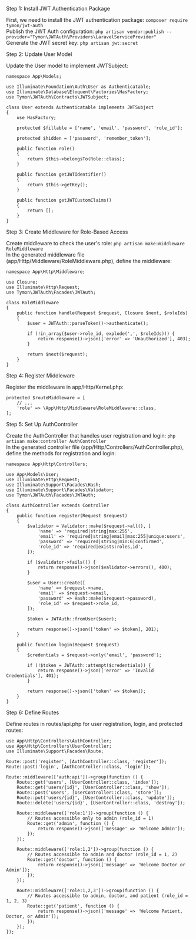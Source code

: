 Step 1: Install JWT Authentication Package

First, we need to install the JWT authentication package: `composer require tymon/jwt-auth`  
Publish the JWT Auth configuration: `php artisan vendor:publish --provider="Tymon\JWTAuth\Providers\LaravelServiceProvider"`  
Generate the JWT secret key: `php artisan jwt:secret`  

Step 2: Update User Model

Update the User model to implement JWTSubject:  
```
namespace App\Models;

use Illuminate\Foundation\Auth\User as Authenticatable;
use Illuminate\Database\Eloquent\Factories\HasFactory;
use Tymon\JWTAuth\Contracts\JWTSubject;

class User extends Authenticatable implements JWTSubject
{
    use HasFactory;

    protected $fillable = ['name', 'email', 'password', 'role_id'];

    protected $hidden = ['password', 'remember_token'];

    public function role()
    {
        return $this->belongsTo(Role::class);
    }

    public function getJWTIdentifier()
    {
        return $this->getKey();
    }

    public function getJWTCustomClaims()
    {
        return [];
    }
}
```

Step 3: Create Middleware for Role-Based Access

Create middleware to check the user's role: `php artisan make:middleware RoleMiddleware`  
In the generated middleware file (app/Http/Middleware/RoleMiddleware.php), define the middleware:  
```
namespace App\Http\Middleware;

use Closure;
use Illuminate\Http\Request;
use Tymon\JWTAuth\Facades\JWTAuth;

class RoleMiddleware
{
    public function handle(Request $request, Closure $next, $roleIds)
    {
        $user = JWTAuth::parseToken()->authenticate();

        if (!in_array($user->role_id, explode(',', $roleIds))) {
            return response()->json(['error' => 'Unauthorized'], 403);
        }

        return $next($request);
    }
}
```

Step 4: Register Middleware

Register the middleware in app/Http/Kernel.php:  
```
protected $routeMiddleware = [
    // ...
    'role' => \App\Http\Middleware\RoleMiddleware::class,
];
```

Step 5: Set Up AuthController

Create the AuthController that handles user registration and login: `php artisan make:controller AuthController`  
In the generated controller file (app/Http/Controllers/AuthController.php), define the methods for registration and login:  
```
namespace App\Http\Controllers;

use App\Models\User;
use Illuminate\Http\Request;
use Illuminate\Support\Facades\Hash;
use Illuminate\Support\Facades\Validator;
use Tymon\JWTAuth\Facades\JWTAuth;

class AuthController extends Controller
{
    public function register(Request $request)
    {
        $validator = Validator::make($request->all(), [
            'name' => 'required|string|max:255',
            'email' => 'required|string|email|max:255|unique:users',
            'password' => 'required|string|min:6|confirmed',
            'role_id' => 'required|exists:roles,id',
        ]);

        if ($validator->fails()) {
            return response()->json($validator->errors(), 400);
        }

        $user = User::create([
            'name' => $request->name,
            'email' => $request->email,
            'password' => Hash::make($request->password),
            'role_id' => $request->role_id,
        ]);

        $token = JWTAuth::fromUser($user);

        return response()->json(['token' => $token], 201);
    }

    public function login(Request $request)
    {
        $credentials = $request->only('email', 'password');

        if (!$token = JWTAuth::attempt($credentials)) {
            return response()->json(['error' => 'Invalid Credentials'], 401);
        }

        return response()->json(['token' => $token]);
    }
}
```

Step 6: Define Routes

Define routes in routes/api.php for user registration, login, and protected routes:
```
use App\Http\Controllers\AuthController;
use App\Http\Controllers\UserController;
use Illuminate\Support\Facades\Route;

Route::post('register', [AuthController::class, 'register']);
Route::post('login', [AuthController::class, 'login']);

Route::middleware(['auth:api'])->group(function () {
    Route::get('users', [UserController::class, 'index']);
    Route::get('users/{id}', [UserController::class, 'show']);
    Route::post('users', [UserController::class, 'store']);
    Route::put('users/{id}', [UserController::class, 'update']);
    Route::delete('users/{id}', [UserController::class, 'destroy']);
    
    Route::middleware(['role:1'])->group(function () {
        // Routes accessible only to admin (role_id = 1)
        Route::get('admin', function () {
            return response()->json(['message' => 'Welcome Admin']);
        });
    });

    Route::middleware(['role:1,2'])->group(function () {
        // Routes accessible to admin and doctor (role_id = 1, 2)
        Route::get('doctor', function () {
            return response()->json(['message' => 'Welcome Doctor or Admin']);
        });
    });

    Route::middleware(['role:1,2,3'])->group(function () {
        // Routes accessible to admin, doctor, and patient (role_id = 1, 2, 3)
        Route::get('patient', function () {
            return response()->json(['message' => 'Welcome Patient, Doctor, or Admin']);
        });
    });
});
```
